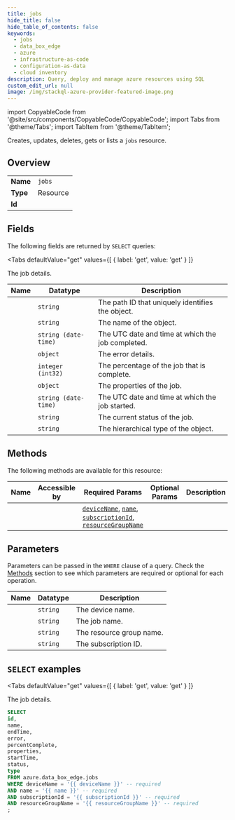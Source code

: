 ```yaml
--- 
title: jobs
hide_title: false
hide_table_of_contents: false
keywords:
  - jobs
  - data_box_edge
  - azure
  - infrastructure-as-code
  - configuration-as-data
  - cloud inventory
description: Query, deploy and manage azure resources using SQL
custom_edit_url: null
image: /img/stackql-azure-provider-featured-image.png
---
```


import CopyableCode from '@site/src/components/CopyableCode/CopyableCode';
import Tabs from '@theme/Tabs';
import TabItem from '@theme/TabItem';

Creates, updates, deletes, gets or lists a <code>jobs</code> resource.

## Overview
<table><tbody>
<tr><td><b>Name</b></td><td><code>jobs</code></td></tr>
<tr><td><b>Type</b></td><td>Resource</td></tr>
<tr><td><b>Id</b></td><td><CopyableCode code="azure.data_box_edge.jobs" /></td></tr>
</tbody></table>

## Fields

The following fields are returned by `SELECT` queries:

<Tabs
    defaultValue="get"
    values={[
        { label: 'get', value: 'get' }
    ]}
>
<TabItem value="get">

The job details.

<table>
<thead>
    <tr>
    <th>Name</th>
    <th>Datatype</th>
    <th>Description</th>
    </tr>
</thead>
<tbody>
<tr>
    <td><CopyableCode code="id" /></td>
    <td><code>string</code></td>
    <td>The path ID that uniquely identifies the object.</td>
</tr>
<tr>
    <td><CopyableCode code="name" /></td>
    <td><code>string</code></td>
    <td>The name of the object.</td>
</tr>
<tr>
    <td><CopyableCode code="endTime" /></td>
    <td><code>string (date-time)</code></td>
    <td>The UTC date and time at which the job completed.</td>
</tr>
<tr>
    <td><CopyableCode code="error" /></td>
    <td><code>object</code></td>
    <td>The error details.</td>
</tr>
<tr>
    <td><CopyableCode code="percentComplete" /></td>
    <td><code>integer (int32)</code></td>
    <td>The percentage of the job that is complete.</td>
</tr>
<tr>
    <td><CopyableCode code="properties" /></td>
    <td><code>object</code></td>
    <td>The properties of the job.</td>
</tr>
<tr>
    <td><CopyableCode code="startTime" /></td>
    <td><code>string (date-time)</code></td>
    <td>The UTC date and time at which the job started.</td>
</tr>
<tr>
    <td><CopyableCode code="status" /></td>
    <td><code>string</code></td>
    <td>The current status of the job.</td>
</tr>
<tr>
    <td><CopyableCode code="type" /></td>
    <td><code>string</code></td>
    <td>The hierarchical type of the object.</td>
</tr>
</tbody>
</table>
</TabItem>
</Tabs>

## Methods

The following methods are available for this resource:

<table>
<thead>
    <tr>
    <th>Name</th>
    <th>Accessible by</th>
    <th>Required Params</th>
    <th>Optional Params</th>
    <th>Description</th>
    </tr>
</thead>
<tbody>
<tr>
    <td><a href="#get"><CopyableCode code="get" /></a></td>
    <td><CopyableCode code="select" /></td>
    <td><a href="#parameter-deviceName"><code>deviceName</code></a>, <a href="#parameter-name"><code>name</code></a>, <a href="#parameter-subscriptionId"><code>subscriptionId</code></a>, <a href="#parameter-resourceGroupName"><code>resourceGroupName</code></a></td>
    <td></td>
    <td></td>
</tr>
</tbody>
</table>

## Parameters

Parameters can be passed in the `WHERE` clause of a query. Check the [Methods](#methods) section to see which parameters are required or optional for each operation.

<table>
<thead>
    <tr>
    <th>Name</th>
    <th>Datatype</th>
    <th>Description</th>
    </tr>
</thead>
<tbody>
<tr id="parameter-deviceName">
    <td><CopyableCode code="deviceName" /></td>
    <td><code>string</code></td>
    <td>The device name.</td>
</tr>
<tr id="parameter-name">
    <td><CopyableCode code="name" /></td>
    <td><code>string</code></td>
    <td>The job name.</td>
</tr>
<tr id="parameter-resourceGroupName">
    <td><CopyableCode code="resourceGroupName" /></td>
    <td><code>string</code></td>
    <td>The resource group name.</td>
</tr>
<tr id="parameter-subscriptionId">
    <td><CopyableCode code="subscriptionId" /></td>
    <td><code>string</code></td>
    <td>The subscription ID.</td>
</tr>
</tbody>
</table>

## `SELECT` examples

<Tabs
    defaultValue="get"
    values={[
        { label: 'get', value: 'get' }
    ]}
>
<TabItem value="get">

The job details.

```sql
SELECT
id,
name,
endTime,
error,
percentComplete,
properties,
startTime,
status,
type
FROM azure.data_box_edge.jobs
WHERE deviceName = '{{ deviceName }}' -- required
AND name = '{{ name }}' -- required
AND subscriptionId = '{{ subscriptionId }}' -- required
AND resourceGroupName = '{{ resourceGroupName }}' -- required
;
```
</TabItem>
</Tabs>
